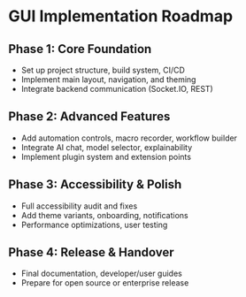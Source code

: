 # GUI Implementation Roadmap

## Phase 1: Core Foundation
- Set up project structure, build system, CI/CD
- Implement main layout, navigation, and theming
- Integrate backend communication (Socket.IO, REST)

## Phase 2: Advanced Features
- Add automation controls, macro recorder, workflow builder
- Integrate AI chat, model selector, explainability
- Implement plugin system and extension points

## Phase 3: Accessibility & Polish
- Full accessibility audit and fixes
- Add theme variants, onboarding, notifications
- Performance optimizations, user testing

## Phase 4: Release & Handover
- Final documentation, developer/user guides
- Prepare for open source or enterprise release
